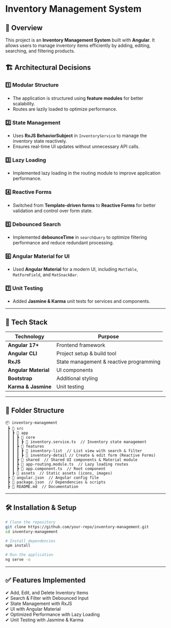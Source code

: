 # Inventory Management System

## 📌 Overview

This project is an **Inventory Management System** built with **Angular**. It allows users to manage inventory items efficiently by adding, editing, searching, and filtering products.

## 🏗️ Architectural Decisions

### 1️⃣ **Modular Structure**

- The application is structured using **feature modules** for better scalability.
- Routes are lazily loaded to optimize performance.

### 2️⃣ **State Management**

- Uses **RxJS BehaviorSubject** in `InventoryService` to manage the inventory state reactively.
- Ensures real-time UI updates without unnecessary API calls.

### 3️⃣ **Lazy Loading**

- Implemented lazy loading in the routing module to improve application performance.

### 4️⃣ **Reactive Forms**

- Switched from **Template-driven forms** to **Reactive Forms** for better validation and control over form state.

### 5️⃣ **Debounced Search**

- Implemented **debounceTime** in `searchQuery` to optimize filtering performance and reduce redundant processing.

### 6️⃣ **Angular Material for UI**

- Used **Angular Material** for a modern UI, including `MatTable`, `MatFormField`, and `MatSnackBar`.

### 7️⃣ **Unit Testing**

- Added **Jasmine & Karma** unit tests for services and components.

---

## 🚀 Tech Stack

| Technology           | Purpose                                 |
| -------------------- | --------------------------------------- |
| **Angular 17+**      | Frontend framework                      |
| **Angular CLI**      | Project setup & build tool              |
| **RxJS**             | State management & reactive programming |
| **Angular Material** | UI components                           |
| **Bootstrap**        | Additional styling                      |
| **Karma & Jasmine**  | Unit testing                            |

---

## 📂 Folder Structure

```
📦 inventory-management
 ┣ 📂 src
 ┃ ┣ 📂 app
 ┃ ┃ ┣ 📂 core
 ┃ ┃ ┃ ┣ 📄 inventory.service.ts  // Inventory state management
 ┃ ┃ ┣ 📂 features
 ┃ ┃ ┃ ┣ 📂 inventory-list  // List view with search & filter
 ┃ ┃ ┃ ┣ 📂 inventory-detail // Create & edit form (Reactive Forms)
 ┃ ┃ ┣ 📂 shared  // Shared UI components & Material module
 ┃ ┃ ┣ 📄 app-routing.module.ts  // Lazy loading routes
 ┃ ┃ ┣ 📄 app.component.ts  // Root component
 ┃ ┣ 📂 assets  // Static assets (icons, images)
 ┣ 📄 angular.json  // Angular config file
 ┣ 📄 package.json  // Dependencies & scripts
 ┣ 📄 README.md  // Documentation
```

---

## 🛠️ Installation & Setup

```bash
# Clone the repository
git clone https://github.com/your-repo/inventory-management.git
cd inventory-management

# Install dependencies
npm install

# Run the application
ng serve -o
```

---

## ✅ Features Implemented

✔ Add, Edit, and Delete Inventory Items  
✔ Search & Filter with Debounced Input  
✔ State Management with RxJS  
✔ UI with Angular Material  
✔ Optimized Performance with Lazy Loading  
✔ Unit Testing with Jasmine & Karma
